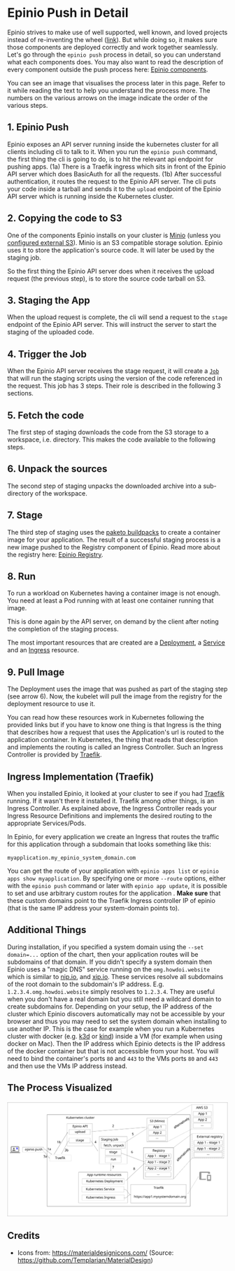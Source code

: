 # Epinio Push in Detail

Epinio strives to make use of well supported, well known, and loved projects instead of re-inventing the wheel ([link](principles.md#guidelines-soft-principles)).
But while doing so, it makes sure those components are deployed correctly and work together seamlessly. Let's go through the `epinio push` process in detail,
so you can understand what each components does. You may also want to read the description of every component outside the push process here: [Epinio components](advanced.md#epinio-installed-components).

You can see an image that visualises the process later in this page. Refer to it while reading the text to help you understand the process more.
The numbers on the various arrows on the image indicate the order of the various steps.

## 1. Epinio Push

Epinio exposes an API server running inside the kubernetes cluster for all clients including cli to talk to it. When you run the `epinio push` command, the first thing the cli is going to do, is to hit the relevant api endpoint for pushing apps. (1a) There is a Traefik ingress which sits in front of the Epinio API server which does BasicAuth for all the requests. (1b) After successful authentication, it routes the request to the Epinio API server. The cli puts your code inside a tarball and sends it to the `upload` endpoint of the Epinio API server which is running inside the Kubernetes cluster.

## 2. Copying the code to S3


One of the components Epinio installs on your cluster is [Minio](https://min.io/) (unless you [configured external S3](../howtos/setup_external_s3.md)).
Minio is an S3 compatible storage solution. Epinio uses it to store the application's source code. It will later be used by the staging job.

So the first thing the Epinio API server does when it receives the upload request (the previous step), is to store the source code tarball on S3.

## 3. Staging the App

When the upload request is complete, the cli will send a request to the `stage` endpoint of the Epinio API server. This will instruct the server to start the staging of the uploaded code.

## 4. Trigger the Job

When the Epinio API server receives the stage request, it will create a [`Job`](https://kubernetes.io/docs/concepts/workloads/controllers/job/) that will run the staging scripts using the version of the code referenced in the request. This job has 3 steps. Their role is described in the following 3 sections.

## 5. Fetch the code

The first step of staging downloads the code from the S3 storage to a workspace, i.e. directory. This makes the code available to the following steps.

## 6. Unpack the sources

The second step of staging unpacks the downloaded archive into a sub-directory of the workspace. 

## 7. Stage

The third step of staging uses the [paketo buildpacks](https://paketo.io/) to create a container image for your application.
The result of a successful staging process is a new image pushed to the Registry component of Epinio.
Read more about the registry here: [Epinio Registry](../explanations/advanced.md#container-registry).

## 8. Run

To run a workload on Kubernetes having a container image is not enough. You need at least a Pod running with at least one container running that image.

This is done again by the API server, on demand by the client after noting the completion of the staging process.

The most important resources that are created are a [Deployment](https://kubernetes.io/docs/concepts/workloads/controllers/deployment/), a [Service](https://kubernetes.io/docs/concepts/services-networking/service/) and an [Ingress](https://kubernetes.io/docs/concepts/services-networking/ingress/) resource.

## 9. Pull Image

The Deployment uses the image that was pushed as part of the staging step (see arrow 6). Now, the kubelet will pull the image from the registry for the deployment resource to use it.

You can read how these resources work in Kubernetes following the provided links but if you have to know one thing is that Ingress is the thing that describes how a request that uses the Application's url is routed to the application container. In Kubernetes, the thing that reads that description and implements the routing is called an Ingress Controller. Such an Ingress Controller is provided by [Traefik](https://doc.traefik.io/traefik/providers/kubernetes-ingress/).

## Ingress Implementation (Traefik)

When you installed Epinio, it looked at your cluster to see if you had [Traefik](https://doc.traefik.io/traefik/providers/kubernetes-ingress/) running. If it wasn't there it installed it. Traefik among other things, is an Ingress Controller. As explained above, the Ingress Controller reads your Ingress Resource Definitions and implements the desired routing to the appropriate Services/Pods.

In Epinio, for every application we create an Ingress that routes the traffic for this application through a subdomain that looks something like this:

```
myapplication.my_epinio_system_domain.com
```

You can get the route of your application with `epinio apps list` or `epinio apps show myapplication`. By specifying one or more `--route` options, either with the `epinio push` command or later with `epinio app update`, it is possible to set and use arbitrary custom routes for the application . __Make sure__ that these custom domains point to the Traefik Ingress controller IP of epinio (that is the same IP address your system-domain points to).

## Additional Things

During installation, if you specified a system domain using the `--set domain=...` option of the chart, then your application routes will be subdomains of that domain.
If you didn't specify a system domain then Epinio uses a "magic DNS" service running on the `omg.howdoi.website` which is similar to [nip.io](https://nip.io/), and [xip.io](http://xip.io/).
These services resolve all subdomains of the root domain to the subdomain's IP address. E.g. `1.2.3.4.omg.howdoi.website` simply resolves to `1.2.3.4`. They are useful when you don't have a real domain but you still need a wildcard domain to create subdomains for. Depending on your setup, the IP address of the cluster which Epinio discovers automatically may not be accessible by your browser and thus you may need to set the system domain when installing to use another IP. This is the case for example when you run a Kubernetes cluster with docker (e.g. [k3d](https://k3d.io/) or [kind](https://github.com/kubernetes-sigs/kind)) inside a VM (for example when using docker on Mac). Then the IP address which Epinio detects is the IP address of the docker container but that is not accessible from your host. You will need to bind the container's ports `80` and `443` to the VMs ports `80` and `443` and then use the VMs IP address instead.


## The Process Visualized

![epinio-push-detailed](epinio-push-detailed.svg?raw=true "Epinio push")

## Credits

- Icons from: https://materialdesignicons.com/ (Source: https://github.com/Templarian/MaterialDesign)
